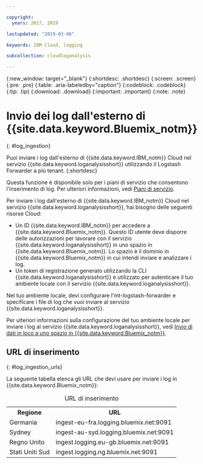 ```yaml
---

copyright:
  years: 2017, 2019

lastupdated: "2019-03-06"

keywords: IBM Cloud, logging

subcollection: cloudloganalysis

---
```


{:new_window: target="_blank"}
{:shortdesc: .shortdesc}
{:screen: .screen}
{:pre: .pre}
{:table: .aria-labeledby="caption"}
{:codeblock: .codeblock}
{:tip: .tip}
{:download: .download}
{:important: .important}
{:note: .note}


# Invio dei log dall'esterno di {{site.data.keyword.Bluemix_notm}}
{: #log_ingestion}

Puoi inviare i log dall'esterno di {{site.data.keyword.IBM_notm}} Cloud nel servizio {{site.data.keyword.loganalysisshort}} utilizzando il Logstash Forwarder a più tenant. 
{:shortdesc}

Questa funzione è disponibile solo per i piani di servizio che consentono l'inserimento di log. Per ulteriori informazioni, vedi [Piani di servizio](/docs/services/CloudLogAnalysis?topic=cloudloganalysis-log_analysis_ov#plans).

Per inviare i log dall'esterno di {{site.data.keyword.IBM_notm}} Cloud nel servizio {{site.data.keyword.loganalysisshort}}, hai bisogno delle seguenti risorse Cloud:

* Un ID {{site.data.keyword.IBM_notm}} per accedere a {{site.data.keyword.Bluemix_notm}}. Questo ID utente deve disporre delle autorizzazioni per lavorare con il servizio {{site.data.keyword.loganalysisshort}} in uno spazio in {{site.data.keyword.Bluemix_notm}}. Lo spazio è il dominio in {{site.data.keyword.Bluemix_notm}} in cui intendi inviare e analizzare i log.
* Un token di registrazione generato utilizzando la CLI {{site.data.keyword.loganalysisshort}} e utilizzato per autenticare il tuo ambiente locale con il servizio {{site.data.keyword.loganalysisshort}}.  

Nel tuo ambiente locale, devi configurare l'mt-logstash-forwarder e specificare i file di log che vuoi inviare al servizio {{site.data.keyword.loganalysisshort}}.

Per ulteriori informazioni sulla configurazione del tuo ambiente locale per inviare i log al servizio {{site.data.keyword.loganalysisshort}}, vedi [Invio di dati in loco a uno spazio in {{site.data.keyword.Bluemix_notm}}](/docs/services/CloudLogAnalysis/how-to/send-data?topic=cloudloganalysis-send_data_mt#send_data_mt).



## URL di inserimento
{: #log_ingestion_urls}

La seguente tabella elenca gli URL che devi usare per inviare i log in {{site.data.keyword.Bluemix_notm}}:

<table>
  <caption>URL di inserimento</caption>
    <tr>
      <th>Regione</th>
      <th>URL</th>
    </tr>
  <tr>
    <td>Germania</td>
	  <td>ingest-eu-fra.logging.bluemix.net:9091</td>
  </tr>
  <tr>
    <td>Sydney</td>
	  <td>ingest-au-syd.logging.bluemix.net:9091</td>
  </tr>
  <tr>
    <td>Regno Unito</td>
	  <td>ingest.logging.eu-gb.bluemix.net:9091</td>
  </tr>
  <tr>
    <td>Stati Uniti Sud</td>
	  <td>ingest.logging.ng.bluemix.net:9091</td>
  </tr>
</table>


